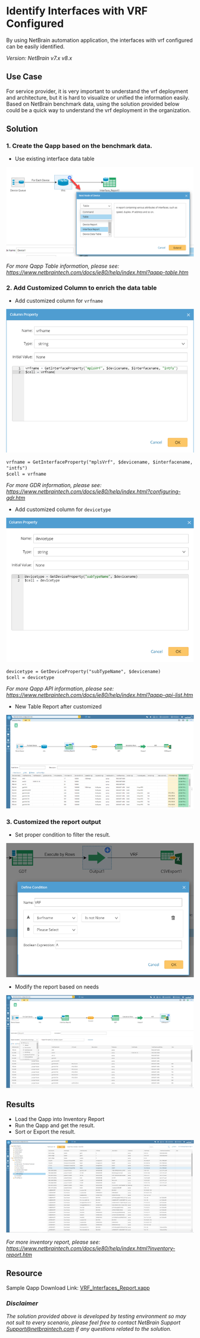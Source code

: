 # Identify Interfaces with VRF Configured
By using NetBrain automation application, the interfaces with vrf configured can be easily identified.

*Version: NetBrain v7.x v8.x*

## Use Case

For service provider, it is very important to understand the vrf deployment and architecture, but it is hard to visualize or unified the information easily.
Based on NetBrain benchmark data, using the solution provided below could be a quick way to understand the vrf deployment in the organization.

## Solution

### 1. Create the Qapp based on the benchmark data.

* Use existing interface data table

![](images/qapp_intf_table.png)

*For more Qapp Table information, please see: https://www.netbraintech.com/docs/ie80/help/index.html?qapp-table.htm*

### 2. Add Customized Column to enrich the data table

* Add customized column for `vrfname`

![](images/vrfname_column.png)
```
vrfname = GetInterfaceProperty("mplsVrf", $devicename, $interfacename, "intfs")
$cell = vrfname
```
*For more GDR information, please see: https://www.netbraintech.com/docs/ie80/help/index.html?configuring-gdr.htm*

* Add customized column for `devicetype`

![](images/devicetype_column.png)

```
devicetype = GetDeviceProperty("subTypeName", $devicename)
$cell = devicetype
```
*For more Qapp API information, please see: https://www.netbraintech.com/docs/ie80/help/index.html?qapp-api-list.htm*

* New Table Report after customized

![](images/vrf_qapp.png)

### 3. Customized the report output

* Set proper condition to filter the result.

![](images/output_condition.png)

* Modify the report based on needs

![](images/csvexport_customize.png)

## Results

* Load the Qapp into Inventory Report
* Run the Qapp and get the result.
* Sort or Export the result.

![](images/vrf_report.png)

*For more inventory report, please see: https://www.netbraintech.com/docs/ie80/help/index.html?inventory-report.htm*

## Resource
Sample Qapp Download Link: [VRF_Interfaces_Report.xapp](resources/VRF_Interfaces_Report.xapp)

### *Disclaimer*
*The solution provided above is developed by testing environment so may not suit to every scenario, please feel free to contact NetBrain Support <Support@netbraintech.com> if any questions related to the solution.* 